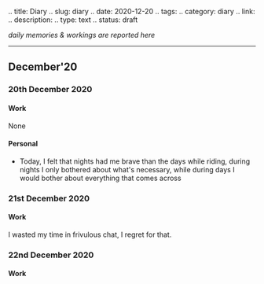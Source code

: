 .. title: Diary
.. slug: diary
.. date: 2020-12-20 
.. tags: 
.. category: diary
.. link: 
.. description: 
.. type: text
.. status: draft

*daily memories & workings are reported here*
<!-- TEASER_END -->

---

## December'20
### 20th December 2020
#### Work 
None
#### Personal
- Today, I felt that nights had me brave than the days while riding, during nights I only bothered about what's necessary, while during days I would bother about everything that comes across

### 21st December 2020
#### Work
I wasted my time in frivulous chat, I regret for that.

### 22nd December 2020
#### Work

